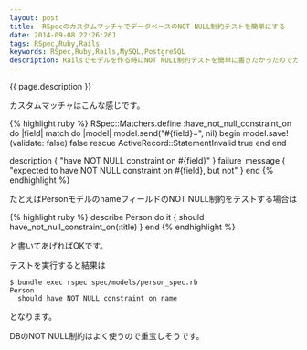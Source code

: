 ```yaml
---
layout: post
title:  RSpecのカスタムマッチャでデータベースのNOT NULL制約テストを簡単にする
date: 2014-09-08 22:26:26J
tags: RSpec,Ruby,Rails
keywords: RSpec,Ruby,Rails,MySQL,PostgreSQL
description: Railsでモデルを作る時にNOT NULL制約テストを簡単に書きたかったのでカスタムマッチャを作りました。
---
```


{{ page.description }}

カスタムマッチャはこんな感じです。

{% highlight ruby %}
RSpec::Matchers.define :have_not_null_constraint_on do |field|
  match do |model|
    model.send("#{field}=", nil)
    begin
      model.save!(validate: false)
      false
    rescue ActiveRecord::StatementInvalid
      true
    end
  end

  description { "have NOT NULL constraint on #{field}" }
  failure_message { "expected to have NOT NULL constraint on #{field}, but not" }
end
{% endhighlight %}

たとえばPersonモデルのnameフィールドのNOT NULL制約をテストする場合は

{% highlight ruby %}
describe Person do
  it { should have_not_null_constraint_on(:title) }
end
{% endhighlight %}

と書いてあげればOKです。

テストを実行すると結果は

    $ bundle exec rspec spec/models/person_spec.rb
    Person
      should have NOT NULL constraint on name

となります。

DBのNOT NULL制約はよく使うので重宝しそうです。